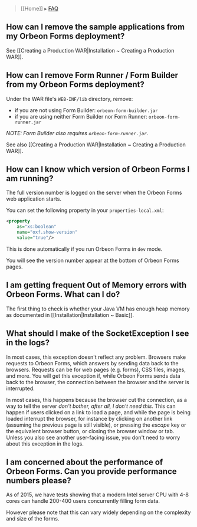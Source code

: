 > [[Home]] ▸ [FAQ](./FAQ)

## How can I remove the sample applications from my Orbeon Forms deployment?

See [[Creating a Production WAR|Installation ~ Creating a Production WAR]].

## How can I remove Form Runner / Form Builder from my Orbeon Forms deployment?

Under the WAR file's `WEB-INF/lib` directory, remove:

- if you are not using Form Builder: `orbeon-form-builder.jar`
- if you are using neither Form Builder nor Form Runner: `orbeon-form-runner.jar`

*NOTE: Form Builder also requires `orbeon-form-runner.jar`.*

See also [[Creating a Production WAR|Installation ~ Creating a Production WAR]].

## How can I know which version of Orbeon Forms I am running?

The full version number is logged on the server when the Orbeon Forms web application starts.

You can set the following property in your `properties-local.xml`:

```xml
<property
    as="xs:boolean"
    name="oxf.show-version"
    value="true"/>
```

This is done automatically if you run Orbeon Forms in `dev` mode.

You will see the version number appear at the bottom of Orbeon Forms pages.

## I am getting frequent Out of Memory errors with Orbeon Forms. What can I do?

The first thing to check is whether your Java VM has enough heap memory as documented in [[Installation|Installation ~ Basic]].

## What should I make of the SocketException I see in the logs?

In most cases, this exception doesn't reflect any problem. Browsers make requests to Orbeon Forms, which answers by sending data back to the browsers. 
Requests can be for web pages (e.g. forms), CSS files, images, and more. You will get this exception if, while Orbeon Forms sends data back to the browser,
the connection between the browser and the server is interrupted.

In most cases, this happens because the browser cut the connection, as a way to tell the server _don't bother, after all, I don't need this_. This can happen 
if users clicked on a link to load a page, and while the page is being loaded interrupt the browser, for instance by clicking on another link (assuming the 
previous page is still visible), or pressing the _escape_ key or the equivalent browser button, or closing the browser window or tab. Unless you also see 
another user-facing issue, you don't need to worry about this exception in the logs.

## I am concerned about the performance of Orbeon Forms. Can you provide performance numbers please?

As of 2015, we have tests showing that a modern Intel server CPU with 4-8 cores can handle 200-400 users concurrently filling form data.
 
However please note that this can vary widely depending on the complexity and size of the forms.
